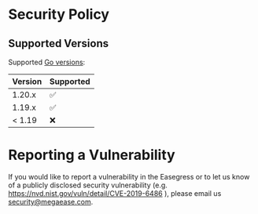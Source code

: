# Security Policy


## Supported Versions

Supported [Go versions](https://go.dev/dl/):

| Version | Supported          |
| ------- | ------------------ |
| 1.20.x   | :white_check_mark: |
| 1.19.x   | :white_check_mark: |
| < 1.19   | :x:                |

# Reporting a Vulnerability

If you would like to report a vulnerability in the Easegress or to let us know of a publicly disclosed security vulnerability (e.g. https://nvd.nist.gov/vuln/detail/CVE-2019-6486 ), please email us security@megaease.com.
